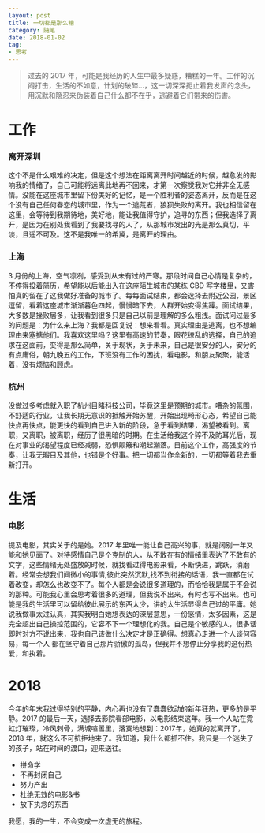 ```yaml
---
layout: post
title: 一切都是那么糟
category: 随笔
date: 2018-01-02
tag: 
- 思考
---
```


> 过去的 2017 年，可能是我经历的人生中最多疑惑，糟糕的一年。工作的沉闷打击，生活的不如意，计划的破碎...，这一切深深扼止着我发声的念头，用沉默和隐忍来伪装着自己什么都不在乎，逃避着它们带来的伤害。

<!-- more -->

工作
====

### 离开深圳

这个不是什么艰难的决定，但是这个想法在距离离开时间越近的时候，越愈发的影响我的情绪了，自己可能将远离此地再不回来，才第一次察觉我对它并非全无感情。没能在这座城市里留下份美好的记忆，是一个胜利者的姿态离开，反而是在这个没有自己任何眷恋的城市里，作为一个逃荒者，狼狈失败的离开。我也相信留在这里，会等待到我期待地，美好地，能让我值得守护，追寻的东西；但我选择了离开，是因为在别处我看到了我要找寻的人了，从那城市发出的光是那么真切，平淡，且遥不可及。这不是我唯一的希冀，是离开的理由。

### 上海
3 月份的上海，空气凛冽，感受到从未有过的严寒。那段时间自己心情是复杂的，不停得投着简历，希望能以后能出入在这座陌生城市的某栋 CBD 写字楼里，又害怕真的留在了这我做好准备的城市了。每每面试结束，都会选择去附近公园，景区逗留，看着这座城市渐渐暮色四起，慢慢暗下去，人群开始变得焦躁。面试结果，大多数是挫败居多，让我看到很多只是自己以前是理解的多么粗浅。面试问过最多的问题是：为什么来上海？我都是回复说：想来看看。真实理由是逃离，也不想编理由来塞搪他们。我喜欢这里吗？这里有高速的节奏，眼花缭乱的选择，自己的追求在这面前，变得是那么简单，关于现状，关于未来，自己是很安分的人，安分的有点庸俗，朝九晚五的工作，下班没有工作的困扰，看电影，和朋友聚聚，能活着，没有烦恼和顾虑。

### 杭州
没做过多考虑就入职了杭州目睹科技公司，毕竟这里是预期的城市。嘈杂的氛围，不舒适的行业，让我长期无意识的抵触开始苏醒，开始出现畸形心态，希望自己能快点再快点，能更快的看到自己进入新的阶段，急于看到结果，渴望被看到。离职，又离职，被离职，经历了很黑暗的时期。在生活给我这个猝不及防耳光后，现在对事业的渴望程度已经减弱，恐惧颠簸和潮起潮落。目前这个工作，高强度的节奏，让我无暇目及其他，也错是个好事。把一切都当作全新的，一切都等着我去重新打开。

生活
====

### 电影
提及电影，其实关于的是她。2017 年里唯一能让自己高兴的事，就是阔别一年又能和她见面了。对待感情自己是个克制的人，从不敢在有的情绪里表达了不敢有的文字，这些情绪无处盛放的时候，就找看过得电影来看，不断快进，跳跃，消磨着。经常会想我们间微小的事情,彼此突然沉默,找不到衔接的话语，我一直都在试着改变，却怎么也改变不了。每个人都是会说很多道理的，而恰恰我是属于不会说的那种。可能我心里会思考着很多的道理，但我说不出来，有时也写不出来。也可能是我的生活里可以留给彼此展示的东西太少，讲的太生活显得自己过的平庸。她说我做事太过认真，其实我明白她想表达的深层意思，一份感情，太多因素，这是完全超出自己操控范围的，它容不下一个理想化的我。自己是个敏感的人，很多话即时对方不说出来，我也自己该做什么决定才是正确得。想真心走进一个人谈何容易，每一个人
都在坚守着自己那片骄傲的孤岛，但我并不想停止分享我的这份热爱，和执着。

2018
====
今年的年末我过得特别的平静，内心再也没有了蠢蠢欲动的新年狂热，更多的是平静。2017 的最后一天，选择去影院看部电影，以电影结束这年。我一个人站在霓虹灯璀璨，冷风刺骨，满城喧嚣里，落寞地想到：2017年，她真的就离开了，2018 年，就这么不可抗拒地来了。我知道，我什么都抓不住。我只是一个迷失了的孩子，站在时间的渡口，迎来送往。

- 拼命学
- 不再封闭自己
- 努力产出
- 杜绝无效的电影&书
- 放下执念的东西

我愿，我的一生，不会变成一次虚无的旅程。
